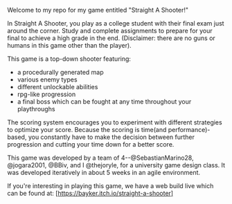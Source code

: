 Welcome to my repo for my game entitled "Straight A Shooter!"

In Straight A Shooter, you play as a college student with their final exam just around the corner. Study and complete assignments to prepare for your final to achieve a high grade in the end. (Disclaimer: there are no guns or humans in this game other than the player).

This game is a top-down shooter featuring:
* a procedurally generated map 
* various enemy types 
* different unlockable abilities 
* rpg-like progression
* a final boss which can be fought at any time throughout your playthroughs

The scoring system encourages you to experiment with different strategies to optimize your score. Because the scoring is time(and performance)-based, you constantly have to make the decision between further progression and cutting your time down for a better score.


This game was developed by a team of 4--@SebastianMarino28, @jogara2001, @BBiv, and I @thejoryle, for a university game design class. It was developed iteratively in about 5 weeks in an agile environment.

If you're interesting in playing this game, we have a web build live which can be found at: [https://bayker.itch.io/straight-a-shooter]
